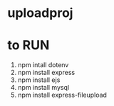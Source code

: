 # uploadproj

# to RUN

1. npm intall dotenv
2. npm install express
3. npm install ejs
4. npm install mysql
5. npm install express-fileupload